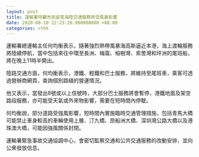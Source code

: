 ```yaml
---
layout: post
title: 運輸署呼籲市民留意海陸交通服務將受風暴影響
date: 2020-08-18 22:23:26.000000000 +08:00
categories: rthk
---
```


運輸署總運輸主任何均衡表示，隨著強烈熱帶風暴海高斯逼近本港，海上渡輪服務將陸續停航，當中包括來往中環至長洲、梅窩、榕樹灣、索罟灣和坪洲的尾班船，將在晚上11時半開出。

陸路交通方面，何均衡表示，港鐵、輕鐵和巴士服務，將維持至尾班車，乘客可透過營辦商網頁，查詢個別路綫的營運情況。

他又表示，當發出8號或以上信號時，大部分巴士服務將會暫停，港鐵地面及架空路段服務，亦可能受天氣或外來物影響，需要在短時間內停駛。

何均衡說，部分道路受強風影響，短時間內實施臨時交通管理措施，包括青馬大橋可能禁止車身較高的車輛使用上層、汀九橋、昂船洲大橋、深圳灣公路大橋以及港珠澳大橋，可能因強風關係封閉。

運輸署緊急事故交通協調中心，會密切監察交通和公共交通服務的改動安排，並向公衆發放信息。
